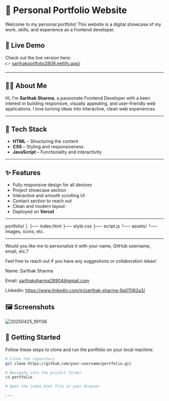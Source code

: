 # 🌟 Personal Portfolio Website

Welcome to my personal portfolio! This website is a digital showcase of my work, skills, and experience as a frontend developer.

## 🔗 Live Demo

Check out the live version here:  
👉 [sarthakportfolio2809.netlify.app/](sarthakportfolio2809.netlify.app/)

---

## 🙋‍♂️ About Me

Hi, I'm **Sarthak Sharma**, a passionate Frontend Developer with a keen interest in building responsive, visually appealing, and user-friendly web applications. I love turning ideas into interactive, clean web experiences.

---

## 🚀 Tech Stack

- **HTML** – Structuring the content
- **CSS** – Styling and responsiveness
- **JavaScript** – Functionality and interactivity

---

## ✨ Features

- Fully responsive design for all devices
- Project showcase section
- Interactive and smooth scrolling UI
- Contact section to reach out
- Clean and modern layout
- Deployed on **Vercel**

---


portfolio/
│
├── index.html
├── style.css
├── script.js
└── assets/
    └── images, icons, etc.

---

Would you like me to personalize it with your name, GitHub username, email, etc.?

Feel free to reach out if you have any suggestions or collaboration ideas!

Name: Sarthak Sharma

Email: sarthaksharma28904@gmail.com

LinkedIn: https://www.linkedin.com/in/sarthak-sharma-9a07082a3/

## 🖼️ Screenshots
![20250425_191136](https://github.com/user-attachments/assets/bcf357bb-943e-483b-a234-9e180bfbe183)


## 🚀 Getting Started

Follow these steps to clone and run the portfolio on your local machine:

```bash
# Clone the repository
git clone https://github.com/your-username/portfolio.git

# Navigate into the project folder
cd portfolio

# Open the index.html file in your browser

---





